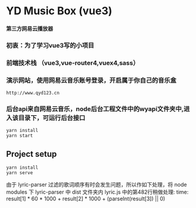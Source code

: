 # YD Music Box (vue3)

#### 第三方网易云播放器

### 初衷：为了学习vue3写的小项目
### 前端技术栈 （vue3,vue-router4,vuex4,sass）

### 演示网站，使用网易云音乐账号登录，开启属于你自己的音乐盒
```
http://www.qyd123.cn
```

### 后台api来自网易云音乐，node后台工程文件中的wyapi文件夹中,进入该目录下，可运行后台接口
```
yarn install
yarn start
```

## Project setup
```
yarn install
yarn serve
```

<!-- node modules -->
由于 lyric-parser 过滤的歌词顺序有时会发生问题，所以作如下处理，将 node modules 下 lyric-parser 中 dist 文件夹内 lyric.js 中的第482行稍做处理:
time: result[1] * 60 * 1000 + result[2] * 1000 + (parseInt(result[3]) || 0)
